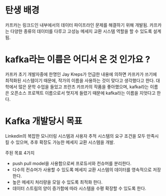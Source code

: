 

# 탄생 배경
 카프카는 링크드인 내부에서의 데이터 파이프라인 문제를 해결하기 위해 개발됨.
 카프카는 다양한 종류의 데이터를 다루고 고성능 메세지 교환 시스템 역할을 할 수 있도록 설계됨.


# kafka라는 이름은 어디서 온 것 인가요 ?

카프카 초기 개발자중에 한명인 Jay Kreps가 언급한 내용에 의하면 카프카가 쓰기에 최적화된 시스템이기 때문에, 작가의 이름을 사용하는 것이 맞다고 생각했다고 한다.
대학에서 많은 문학 수업을 들었고 프란츠 카프카의 작품을 좋아했으며, kafka라는 이름은 오픈소스 프로젝트 이름으로서 멋지게 들렸기 때문에 kafka라는 이름을 지엇다고 한다.


# Kafka 개발당시 목표

Linkedin의 복잡한 모니터링 시스템과 사용자 추적 시스템의 요구 조건을 모두 만족시킬 수 있으며, 추후 확장도 가능한 메세지 교환 시스템을 개발.

주된 목표 4가지
- push pull model을 사용함으로써 프로듀서와 컨슈머를 분리한다.
- 다수의 컨슈머가 사용할 수 있도록 메세지 교환 시스템의 데이터를 영속적으로 저장한다.
- 높은 메세지 처리량을 모일 수 있도록 최적화 한다.
- 데이터 스트림의 양이 증가함에 따라 시스템을 수평 확장할 수 있도록 한다.